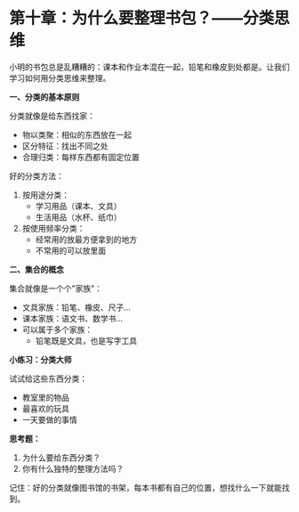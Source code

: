 # 第十章：为什么要整理书包？——分类思维

小明的书包总是乱糟糟的：课本和作业本混在一起，铅笔和橡皮到处都是。让我们学习如何用分类思维来整理。

**一、分类的基本原则**

分类就像是给东西找家：

* 物以类聚：相似的东西放在一起
* 区分特征：找出不同之处
* 合理归类：每样东西都有固定位置

好的分类方法：

1. 按用途分类：
   * 学习用品（课本、文具）
   * 生活用品（水杯、纸巾）
2. 按使用频率分类：
   * 经常用的放最方便拿到的地方
   * 不常用的可以放里面

**二、集合的概念**

集合就像是一个个"家族"：

* 文具家族：铅笔、橡皮、尺子...
* 课本家族：语文书、数学书...
* 可以属于多个家族：
  * 铅笔既是文具，也是写字工具

**小练习：分类大师**

试试给这些东西分类：

* 教室里的物品
* 最喜欢的玩具
* 一天要做的事情

**思考题：**

1. 为什么要给东西分类？
2. 你有什么独特的整理方法吗？

记住：好的分类就像图书馆的书架，每本书都有自己的位置，想找什么一下就能找到。

